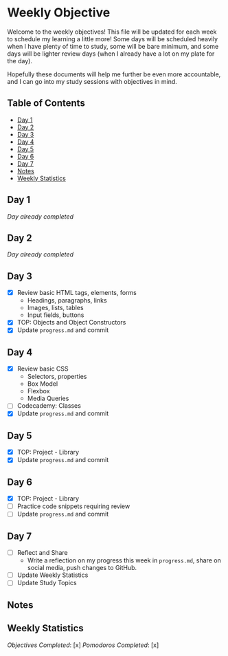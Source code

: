 # Weekly Objective

Welcome to the weekly objectives! This file will be updated for each week to schedule my learning a little more! Some days will be scheduled heavily when I have plenty of time to study, some will be bare minimum, and some days will be lighter review days (when I already have a lot on my plate for the day).

Hopefully these documents will help me further be even more accountable, and I can go into my study sessions with objectives in mind.

## Table of Contents

- [Day 1](#day-1)
- [Day 2](#day-2)
- [Day 3](#day-3)
- [Day 4](#day-4)
- [Day 5](#day-5)
- [Day 6](#day-6)
- [Day 7](#day-7)
- [Notes](#notes)
- [Weekly Statistics](#weekly-statistics)

## Day 1

*Day already completed*

## Day 2

*Day already completed*

## Day 3

- [x] Review basic HTML tags, elements, forms
    - Headings, paragraphs, links
    - Images, lists, tables
    - Input fields, buttons
- [x] TOP: Objects and Object Constructors
- [x] Update `progress.md` and commit

## Day 4

- [x] Review basic CSS
    - Selectors, properties
    - Box Model
    - Flexbox
    - Media Queries
- [ ] Codecademy: Classes
- [x] Update `progress.md` and commit

## Day 5

- [x] TOP: Project - Library
- [x] Update `progress.md` and commit

## Day 6

- [x] TOP: Project - Library
- [ ] Practice code snippets requiring review
- [ ] Update `progress.md` and commit

## Day 7

- [ ] Reflect and Share
    - Write a reflection on my progress this week in `progress.md`, share on social media, push changes to GitHub.
- [ ] Update Weekly Statistics
- [ ] Update Study Topics

## Notes

## Weekly Statistics

*Objectives Completed*: [x]
*Pomodoros Completed*: [x]